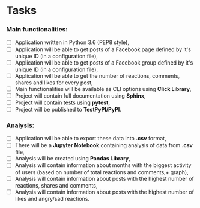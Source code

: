 # Tasks

### Main functionalities:

- [ ] Application written in Python 3.6 (PEP8 style),
- [ ] Application will be able to get posts of a Facebook page defined by it's unique ID (in a configuration file),
- [ ] Application will be able to get posts of a Facebook group defined by it's unique ID (in a configuration file),
- [ ] Application will be able to get the number of reactions, comments, shares and likes for every post,
- [ ] Main functionalities will be available as CLI options using **Click Library**,
- [ ] Project will contain full documentation using **Sphinx**,
- [ ] Project will contain tests using **pytest**,
- [ ] Project will be published to **TestPyPI/PyPI**.

### Analysis:

- [ ] Application will be able to export these data into **.csv** format,
- [ ] There will be a **Jupyter Notebook** containing analysis of data from **.csv** file,
- [ ] Analysis will be created using **Pandas Library**,
- [ ] Analysis will contain information about months with the biggest activity of users (based on number of total reactions and comments,+ graph),
- [ ] Analysis will contain information about posts with the highest number of reactions, shares and comments,
- [ ] Analysis will contain information about posts with the highest number of likes and angry/sad reactions.
